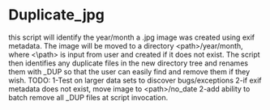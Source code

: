 # Duplicate_jpg
this script will identify the year/month a .jpg image was created using exif metadata.  The image will be moved to a directory \<path\>/year/month, where <\path\> is input from user and created if it does not exist.
The script then identifies any duplicate files in the new directory tree and renames them with _DUP so that the user can easily find and remove them if they wish.
TODO:
1-Test on larger data sets to discover bugs/exceptions
2-if exif metadata does not exist, move image to \<path\>/no_date
2-add ability to batch remove all _DUP files at script invocation.
